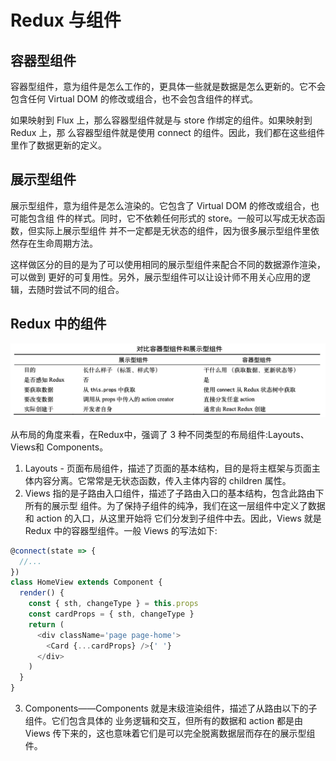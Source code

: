 # Redux 与组件

## 容器型组件

容器型组件，意为组件是怎么工作的，更具体一些就是数据是怎么更新的。它不会包含任何 Virtual DOM 的修改或组合，也不会包含组件的样式。

如果映射到 Flux 上，那么容器型组件就是与 store 作绑定的组件。如果映射到 Redux 上，那 么容器型组件就是使用 connect 的组件。因此，我们都在这些组件里作了数据更新的定义。

## 展示型组件

展示型组件，意为组件是怎么渲染的。它包含了 Virtual DOM 的修改或组合，也可能包含组 件的样式。同时，它不依赖任何形式的 store。一般可以写成无状态函数，但实际上展示型组件 并不一定都是无状态的组件，因为很多展示型组件里依然存在生命周期方法。

这样做区分的目的是为了可以使用相同的展示型组件来配合不同的数据源作渲染，可以做到 更好的可复用性。另外，展示型组件可以让设计师不用关心应用的逻辑，去随时尝试不同的组合。

## Redux 中的组件

![image-20210705211128263](assets/image-20210705211128263.png)

从布局的角度来看，在Redux中，强调了 3 种不同类型的布局组件:Layouts、Views和 Components。

1. Layouts - 页面布局组件，描述了页面的基本结构，目的是将主框架与页面主体内容分离。它常常是无状态函数，传入主体内容的 children 属性。
2. Views 指的是子路由入口组件，描述了子路由入口的基本结构，包含此路由下所有的展示型 组件。为了保持子组件的纯净，我们在这一层组件中定义了数据和 action 的入口，从这里开始将 它们分发到子组件中去。因此，Views 就是 Redux 中的容器型组件。一般 Views 的写法如下:

```js
@connect(state => {
  //...
})
class HomeView extends Component {
  render() {
    const { sth, changeType } = this.props
    const cardProps = { sth, changeType }
    return (
      <div className='page page-home'>
        <Card {...cardProps} />{' '}
      </div>
    )
  }
}
```

3. Components——Components 就是末级渲染组件，描述了从路由以下的子组件。它们包含具体的 业务逻辑和交互，但所有的数据和 action 都是由 Views 传下来的，这也意味着它们是可以完全脱离数据层而存在的展示型组件。

